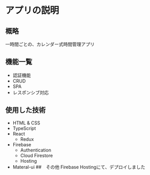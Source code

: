 # アプリの説明
## 概略
一時間ごとの、カレンダー式時間管理アプリ
## 機能一覧
- 認証機能
- CRUD
- SPA
- レスポンシブ対応
## 使用した技術
 - HTML & CSS 
 - TypeScript
 - React
     - Redux
 - Firebase
     - Authentication
     - Cloud Firestore
     - Hosting
 - Materal-ui
##　その他
Firebase Hostingにて、デプロイしました
